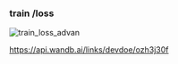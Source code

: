 
### train /loss
![train_loss_advan](https://github.com/user-attachments/assets/41b63d86-5a11-4232-b966-d431b76f9f2f)

 
https://api.wandb.ai/links/devdoe/ozh3j30f
